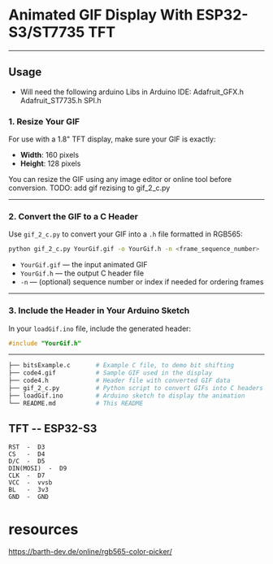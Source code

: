 # Animated GIF Display With ESP32-S3/ST7735 TFT 

---

## Usage

* Will need the following arduino Libs in Arduino IDE:
Adafruit_GFX.h
Adafruit_ST7735.h
SPI.h


### 1. Resize Your GIF

For use with a 1.8" TFT display, make sure your GIF is exactly:

* **Width**: 160 pixels
* **Height**: 128 pixels

You can resize the GIF using any image editor or online tool before conversion.
TODO: add gif rezising to gif_2_c.py

---

### 2. Convert the GIF to a C Header

Use `gif_2_c.py` to convert your GIF into a `.h` file formatted in RGB565:

```bash
python gif_2_c.py YourGif.gif -o YourGif.h -n <frame_sequence_number>
```

* `YourGif.gif` — the input animated GIF
* `YourGif.h` — the output C header file
* `-n` — (optional) sequence number or index if needed for ordering frames

---

### 3. Include the Header in Your Arduino Sketch

In your `loadGif.ino` file, include the generated header:

```c
#include "YourGif.h"
```
---

```bash
├── bitsExample.c       # Example C file, to demo bit shifting
├── code4.gif           # Sample GIF used in the display
├── code4.h             # Header file with converted GIF data
├── gif_2_c.py          # Python script to convert GIFs into C headers (RGB565)
├── loadGif.ino         # Arduino sketch to display the animation
└── README.md           # This README
```

## TFT -- ESP32-S3
    RST  -  D3
    CS   -  D4
    D/C  -  D5
    DIN(MOSI)  -  D9
    CLK  -  D7
    VCC  -  vvsb
    BL   -  3v3
    GND  -  GND

# resources
https://barth-dev.de/online/rgb565-color-picker/


